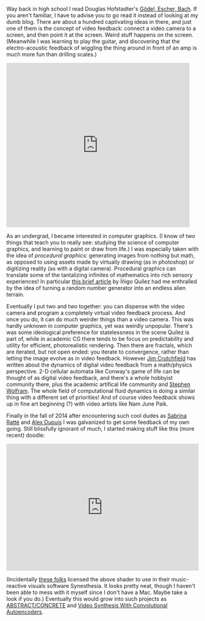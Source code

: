 <!--
.. title: Video Feedback
.. slug: video-feedback
.. date: 2017-01-11 22:08:22 UTC-05:00
.. tags:
.. category:
.. link:
.. description:
.. type: text
-->

Way back in high school I read Douglas Hofstadter's [Gödel, Escher, Bach](https://archive.org/details/GEBen_201404). If you aren't familiar, I have to advise you to go read it instead of looking at my dumb blog. There are about a hundred captivating ideas in there, and just one of them is the concept of video feedback: connect a video camera to a screen, and then point it at the screen. Weird stuff happens on the screen. (Meanwhile I was learning to play the guitar, and discovering that the electro-acoustic feedback of wiggling the thing around in front of an amp is much more fun than drilling scales.)

<iframe src='https://archive.org/stream/GEBen_201404/GEBen?ui=embed#page/n496/mode/1up' width='480px' height='430px' frameborder='0' ></iframe>

As an undergrad, I became interested in computer graphics. (I know of two things that teach you to really see: studying the science of computer graphics, and learning to paint or draw from life.) I was especially taken with the idea of *procedural graphics*: generating images from nothing but math, as opposed to using assets made by virtually drawing (as in photoshop) or digitizing reality (as with a digital camera). Procedural graphics can translate some of the tantalizing infinites of mathematics into rich sensory experiences! In particular [this brief article](http://www.iquilezles.org/www/articles/warp/warp.htm) by Íñigo Quílez had me enthralled by the idea of turning a random number generator into an endless alien terrain.

Eventually I put two and two together: you can dispense with the video camera and program a completely virtual video feedback process. And once you do, it can do much weirder things than a video camera. This was hardly unknown in computer graphics, yet was weirdly unpopular. There's was some ideological preference for statelessness in the scene Quílez is part of, while in academic CG there tends to be focus on predictability and utility for efficient, photorealistic rendering. Then there are fractals, which are iterated, but not open ended: you iterate to convergence, rather than letting the image evolve as in video feedback. However [Jim Crutchfield](http://csc.ucdavis.edu/~chaos/) has written about the dynamics of digital video feedback from a math/physics perspective. 2-D cellular automata like Conway's game of life can be thought of as digital video feedback, and there's a whole hobbyist community there, plus the academic artifical life community and [Stephen Wolfram](http://www.wolframscience.com/). The whole field of computational fluid dynamics is doing a similar thing with a different set of priorities! And of course video feedback shows up in fine art beginning (?) with video artists like Nam June Paik.

Finally in the fall of 2014 after encountering such cool dudes as [Sabrina Ratté](http://sabrinaratte.com/) and [Alex Dupuis](http://www.alexanderdupuis.com/) I was galvanized to get some feedback of my own going. Still blissfully ignorant of much, I started making stuff like this (more recent) doodle:

<iframe width="100%" height="332" frameborder="0" src="https://www.shadertoy.com/embed/MdcSW8?gui=true&t=10&paused=false&muted=false" allowfullscreen></iframe>

(Incidentally [these folks](https://synesthesia.live/) licensed the above shader to use in their music-reactive visuals software Synesthesia. It looks pretty neat, though I haven't been able to mess with it myself since I don't have a Mac. Maybe take a look if you do.) Eventually this would grow into such projects as [ABSTRACT/CONCRETE](../abstract-concrete/) and [Video Synthesis With Convolutional Autoencoders](../convnet-video-feedback/).
